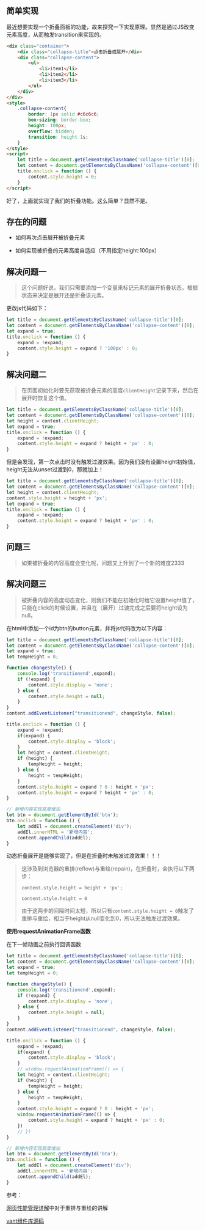 ## 简单实现

最近想要实现一个折叠面板的功能，故来探究一下实现原理。显然是通过JS改变元素高度，从而触发transition来实现的。

```html
<div class="container">
    <div class="collapse-title">点击折叠或展开</div>
    <div class="collapse-content">
        <ul>
            <li>item1</li>
            <li>item2</li>
            <li>item3</li>
        </ul>
    </div>
</div>
<style>
    .collapse-content{
        border: 1px solid #c6c6c6;
        box-sizing: border-box;
        height: 100px;
        overflow: hidden;
        transition: height 1s;
    }
</style>
<script>
    let title = document.getElementsByClassName('collapse-title')[0];
    let content = document.getElementsByClassName('collapse-content')[0];
    title.onclick = function () {
        content.style.height = 0;
    }
</script>
```

好了，上面就实现了我们的折叠功能。这么简单？显然不是。

## 存在的问题

- 如何再次点击展开被折叠元素

- 如何实现被折叠的元素高度自适应（不用指定height:100px）



## 解决问题一

> 这个问题好说，我们只需要添加一个变量来标记元素的展开折叠状态，根据状态来决定是展开还是折叠该元素。

更改js代码如下：

```javascript
let title = document.getElementsByClassName('collapse-title')[0];
let content = document.getElementsByClassName('collapse-content')[0];
let expand = true;
title.onclick = function () {
    expand = !expand;
    content.style.height = expand ? '100px' : 0;
}
```

## 解决问题二

> 在页面初始化时要先获取被折叠元素的高度`clientHeight`记录下来，然后在展开时恢复这个值。

```javascript
let title = document.getElementsByClassName('collapse-title')[0];
let content = document.getElementsByClassName('collapse-content')[0];
let height = content.clientHeight;
let expand = true;
title.onclick = function () {
    expand = !expand;
    content.style.height = expand ? height + 'px' : 0;
}
```

但是会发现，第一次点击时没有触发过渡效果。因为我们没有设置height初始值，height无法从unset过渡到0，那就加上！

```javascript
let title = document.getElementsByClassName('collapse-title')[0];
let content = document.getElementsByClassName('collapse-content')[0];
let height = content.clientHeight;
content.style.height = height + 'px';
let expand = true;
title.onclick = function () {
    expand = !expand;
    content.style.height = expand ? height + 'px' : 0;
}
```

## 问题三

> 如果被折叠的内容高度会变化呢，问题又上升到了一个新的难度2333

## 解决问题三

> 被折叠内容的高度动态变化，则我们不能在初始化时给它设置height值了，只能在click的时候设置，并且在（展开）过渡完成之后要将height设为null。

在html中添加一个id为btn的button元素，并将js代码改为以下内容：

```javascript
let title = document.getElementsByClassName('collapse-title')[0];
let content = document.getElementsByClassName('collapse-content')[0];
let expand = true;
let tempHeight = 0;

function changeStyle() {
    console.log('transitionend',expand);
    if (!expand) {
        content.style.display = 'none';
    } else {
        content.style.height = null;
    }
}
content.addEventListener("transitionend", changeStyle, false);

title.onclick = function () {
    expand = !expand;
    if(expand) {
        content.style.display = 'block';
    }
    let height = content.clientHeight;
    if (height) {
        tempHeight = height;
    } else {
        height = tempHeight;
    }
    content.style.height = expand ? 0 : height + 'px';
    content.style.height = expand ? height + 'px' : 0;
}

// 新增内容实现高度增加
let btn = document.getElementById('btn');
btn.onclick = function () {
    let addEl = document.createElement('div');
    addEl.innerHTML = '新增内容';
    content.appendChild(addEl);
}
```

动态折叠展开是能够实现了，但是在折叠时未触发过渡效果！！！

> 这涉及到浏览器的重排(reflow)与重绘(repain)，在折叠时，会执行以下两步：
>
> `content.style.height = height + 'px';`
>
> `content.style.height = 0`
>
> 由于这两步的间隔时间太短，所以只有`content.style.height = 0`触发了重排与重绘，相当于height从null变化到0，所以无法触发过渡效果。

**使用requestAnimationFrame函数**

在下一帧动画之前执行回调函数

```javascript
let title = document.getElementsByClassName('collapse-title')[0];
let content = document.getElementsByClassName('collapse-content')[0];
let expand = true;
let tempHeight = 0;

function changeStyle() {
    console.log('transitionend',expand);
    if (!expand) {
        content.style.display = 'none';
    } else {
        content.style.height = null;
    }
}
content.addEventListener("transitionend", changeStyle, false);

title.onclick = function () {
    expand = !expand;
    if(expand) {
        content.style.display = 'block';
    }
    // window.requestAnimationFrame(() => {
    let height = content.clientHeight;
    if (height) {
        tempHeight = height;
    } else {
        height = tempHeight;
    }
    content.style.height = expand ? 0 : height + 'px';
    window.requestAnimationFrame(() => {
        content.style.height = expand ? height + 'px' : 0;
    })
    // })
}

// 新增内容实现高度增加
let btn = document.getElementById('btn');
btn.onclick = function () {
    let addEl = document.createElement('div');
    addEl.innerHTML = '新增内容';
    content.appendChild(addEl);
}
```



参考：

[网页性能管理详解](<https://www.ruanyifeng.com/blog/2015/09/web-page-performance-in-depth.html>)中对于重排与重绘的讲解

[vant组件库源码](<https://github.com/youzan/vant/blob/dev/packages/collapse-item/index.js>)

